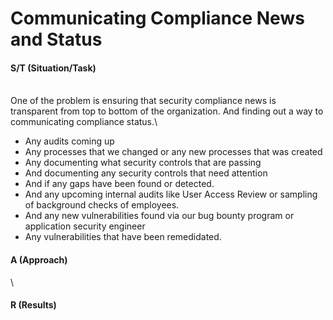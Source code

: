 # Communicating Compliance News and Status

#### S/T (Situation/Task)

\
One of the problem is ensuring that security compliance news is transparent from top to bottom of the organization. And finding out a way to communicating compliance status.\\

* Any audits coming up
* Any processes that we changed or any new processes that was created
* Any documenting what security controls that are passing
* And documenting any security controls that need attention
* And if any gaps have been found or detected.
* And any upcoming internal audits like User Access Review or sampling of background checks of employees.
* And any new vulnerabilities found via our bug bounty program or application security engineer
* Any vulnerabilities that have been remedidated.

#### A (Approach)

\\

#### R (Results)
